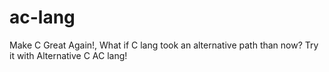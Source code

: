# ac-lang
Make C Great Again!, What if C lang took an alternative path than now? Try it with Alternative C AC lang! 
